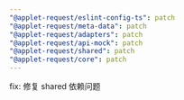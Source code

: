 ```yaml
---
"@applet-request/eslint-config-ts": patch
"@applet-request/meta-data": patch
"@applet-request/adapters": patch
"@applet-request/api-mock": patch
"@applet-request/shared": patch
"@applet-request/core": patch
---
```


fix: 修复 shared 依赖问题
